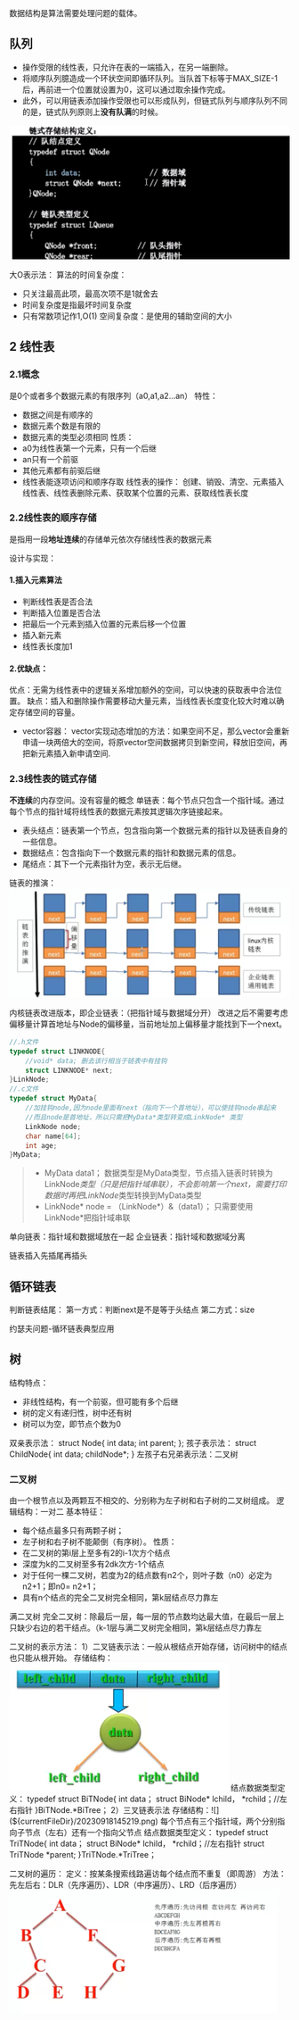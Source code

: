 数据结构是算法需要处理问题的载体。

## 队列
* 操作受限的线性表，只允许在表的一端插入，在另一端删除。
* 将顺序队列臆造成一个环状空间即循环队列。当队首下标等于MAX_SIZE-1 后，再前进一个位置就设置为0，这可以通过取余操作完成。
* 此外，可以用链表添加操作受限也可以形成队列，但链式队列与顺序队列不同的是，链式队列原则上**没有队满**的时候。

![](${currentFileDir}/20230911195430.png)


大O表示法：
算法的时间复杂度：
* 只关注最高此项，最高次项不是1就舍去
* 时间复杂度是指最坏时间复杂度
* 只有常数项记作1,O(1)
空间复杂度：是使用的辅助空间的大小


## 2 线性表
### 2.1概念
是0个或者多个数据元素的有限序列（a0,a1,a2...an）
特性：
* 数据之间是有顺序的
* 数据元素个数是有限的
* 数据元素的类型必须相同
性质：
* a0为线性表第一个元素，只有一个后继
* an只有一个前驱
* 其他元素都有前驱后继
* 线性表能逐项访问和顺序存取
线性表的操作：
创建、销毁、清空、元素插入线性表、线性表删除元素、获取某个位置的元素、获取线性表长度

### 2.2线性表的顺序存储
是指用一段**地址连续**的存储单元依次存储线性表的数据元素

设计与实现：
#### 1.插入元素算法
* 判断线性表是否合法
* 判断插入位置是否合法
* 把最后一个元素到插入位置的元素后移一个位置
* 插入新元素
* 线性表长度加1

#### 2.优缺点：
优点：无需为线性表中的逻辑关系增加额外的空间，可以快速的获取表中合法位置。
缺点：插入和删除操作需要移动大量元素，当线性表长度变化较大时难以确定存储空间的容量。

* vector容器：
vector实现动态增加的方法：如果空间不足，那么vector会重新申请一块两倍大的空间，将原vector空间数据拷贝到新空间，释放旧空间，再把新元素插入新申请空间.

### 2.3线性表的链式存储
**不连续**的内存空间。没有容量的概念
单链表：每个节点只包含一个指针域。通过每个节点的指针域将线性表的数据元素按其逻辑次序链接起来。
* 表头结点：链表第一个节点，包含指向第一个数据元素的指针以及链表自身的一些信息。
* 数据结点：包含指向下一个数据元素的指针和数据元素的信息。
* 尾结点：其下一个元素指针为空，表示无后继。

链表的推演：
![](${currentFileDir}/20230915111051.png) 

内核链表改进版本，即企业链表：（把指针域与数据域分开）
改进之后不需要考虑偏移量计算首地址与Node的偏移量，当前地址加上偏移量才能找到下一个next。
```c++
//.h文件
typedef struct LINKNODE{
    //void* data; 删去该行相当于链表中有挂钩
    struct LINKNODE* next;
}LinkNode;
//.c文件
typedef struct MyData{
    //加挂钩node,因为node里面有next（指向下一个首地址），可以使挂钩node串起来
    //而且node是首地址，所以只需把MyData*类型转变成LinkNode* 类型
    LinkNode node;
    char name[64];
    int age;
}MyData;
```
> * MyData data1；
> 数据类型是MyData类型，节点插入链表时转换为LinkNode*类型（只是把指针域串联），不会影响第一个next，需要打印数据时再把LinkNode*类型转换到MyData类型
> * LinkNode* node = （LinkNode*）&（data1）；
> 只需要使用LinkNode*把指针域串联

单向链表：指针域和数据域放在一起
企业链表：指针域和数据域分离

链表插入先插尾再插头

## 循环链表
判断链表结尾：
第一方式：判断next是不是等于头结点
第二方式：size

约瑟夫问题-循环链表典型应用


## 树
结构特点：
* 非线性结构，有一个前驱，但可能有多个后继
* 树的定义有递归性，树中还有树
* 树可以为空，即节点个数为0

双亲表示法：
struct Node{
    int data;
    int parent;
};
孩子表示法：
struct ChildNode{
    int data;
    childNode*;
}
左孩子右兄弟表示法：二叉树

### 二叉树
由一个根节点以及两颗互不相交的、分别称为左子树和右子树的二叉树组成。
逻辑结构：一对二
基本特征：
* 每个结点最多只有两颗子树；
* 左子树和右子树不能颠倒（有序树）。 
性质：
* 在二叉树的第i层上至多有2的i-1次方个结点
* 深度为k的二叉树至多有2dk次方-1个结点
* 对于任何一棵二叉树，若度为2的结点数有n2个，则叶子数（n0）必定为n2+1；即n0= n2+1；
* 具有n个结点的完全二叉树完全相同，第k层结点尽力靠左

满二叉树
完全二叉树：除最后一层，每一层的节点数均达最大值，在最后一层上只缺少右边的若干结点。（k-1层与满二叉树完全相同，第k层结点尽力靠左

二叉树的表示方法：
1）二叉链表示法：一般从根结点开始存储，访问树中的结点也只能从根开始。
存储结构：![](${currentFileDir}/20230918145005.png)
结点数据类型定义：
typedef struct BiTNode{
    int data；
    struct BiNode* lchild， *rchild；//左右指针
}BiTNode.*BiTree；
2）三叉链表示法
存储结构：![](${currentFileDir}/20230918145219.png)
每个节点有三个指针域，两个分别指向子节点（左右）还有一个指向父节点
结点数据类型定义：
typedef struct TriTNode{
    int data；
    struct BiNode* lchild， *rchild；//左右指针
    struct TriTNode *parent;
}TriTNode.*TriTree；

二叉树的遍历：
定义：按某条搜索线路遍访每个结点而不重复（即周游）
方法：先左后右：DLR（先序遍历）、LDR（中序遍历）、LRD（后序遍历）
![](${currentFileDir}/20230918152014.png)
